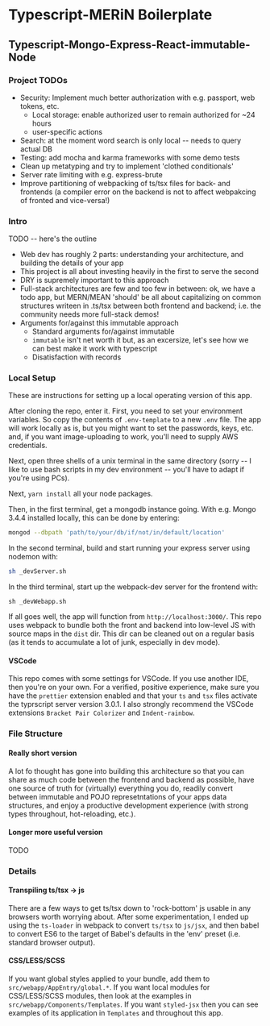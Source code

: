 # Typescript-MERiN Boilerplate

## Typescript-Mongo-Express-React-immutable-Node

### Project TODOs

-   Security: Implement much better authorization with e.g. passport, web tokens, etc.
    -   Local storage: enable authorized user to remain authorized for ~24 hours
    -   user-specific actions
-   Search: at the moment word search is only local -- needs to query actual DB
-   Testing: add mocha and karma frameworks with some demo tests
-   Clean up metatyping and try to implement 'clothed conditionals'
-   Server rate limiting with e.g. express-brute
-   Improve partitioning of webpacking of ts/tsx files for back- and frontends (a compiler error on the backend is not to affect webpakcing of fronted and vice-versa!)

### Intro

TODO -- here's the outline

-   Web dev has roughly 2 parts: understanding your architecture, and building the details of your app
-   This project is all about investing heavily in the first to serve the second
-   DRY is supremely important to this approach
-   Full-stack architectures are few and too few in between: ok, we have a todo app, but MERN/MEAN 'should' be all about capitalizing on common structures writeen in .ts/tsx between both frontend and backend; i.e. the community needs more full-stack demos!
-   Arguments for/against this immutable approach
    -   Standard arguments for/against immutable
    -   `immutable` isn't net worth it but, as an excersize, let's see how we can best make it work with typescript
    -   Disatisfaction with records

### Local Setup

These are instructions for setting up a local operating version of this app.

After cloning the repo, enter it. First, you need to set your environment variables. So copy the contents of `.env-template` to a new `.env` file. The app will work locally as is, but you might want to set the passwords, keys, etc. and, if you want image-uploading to work, you'll need to supply AWS credentials.

Next, open three shells of a unix terminal in the same directory (sorry -- I like to use bash scripts in my dev environment -- you'll have to adapt if you're using PCs).

Next, `yarn install` all your node packages.

Then, in the first terminal, get a mongodb instance going. With e.g. Mongo 3.4.4 installed locally, this can be done by entering:

```bash
mongod --dbpath 'path/to/your/db/if/not/in/default/location'
```

In the second terminal, build and start running your express server using nodemon with:

```bash
sh _devServer.sh
```

In the third terminal, start up the webpack-dev server for the frontend with:

```
sh _devWebapp.sh
```

If all goes well, the app will function from `http://localhost:3000/`. This repo uses webpack to bundle both the front and backend into low-level JS with source maps in the `dist` dir. This dir can be cleaned out on a regular basis (as it tends to accumulate a lot of junk, especially in dev mode).

#### VSCode

This repo comes with some settings for VSCode. If you use another IDE, then you're on your own. For a verified, positive experience, make sure you have the `prettier` extension enabled and that your `ts` and `tsx` files activate the typrscript server version 3.0.1. I also strongly recommend the VSCode extensions `Bracket Pair Colorizer` and `Indent-rainbow`.

### File Structure

#### Really short version

A lot fo thought has gone into building this architecture so that you can share as much code between the frontend and backend as possible, have one source of truth for (virtually) everything you do, readily convert between immutable and POJO represetntations of your apps data structures, and enjoy a productive development experience (with strong types throughout, hot-reloading, etc.).

#### Longer more useful version

TODO

### Details

#### Transpiling ts/tsx -> js

There are a few ways to get ts/tsx down to 'rock-bottom' js usable in any browsers worth worrying about. After some experimentation, I ended up using the `ts-loader` in webpack to convert `ts/tsx` to `js/jsx`, and then babel to convert ES6 to the target of Babel's defaults in the 'env' preset (i.e. standard browser output).

#### CSS/LESS/SCSS

If you want global styles applied to your bundle, add them to `src/webapp/AppEntry/global.*`. If you want local modules for CSS/LESS/SCSS modules, then look at the examples in `src/webapp/Components/Templates`. If you want `styled-jsx` then you can see examples of its application in `Templates` and throughout this app.
